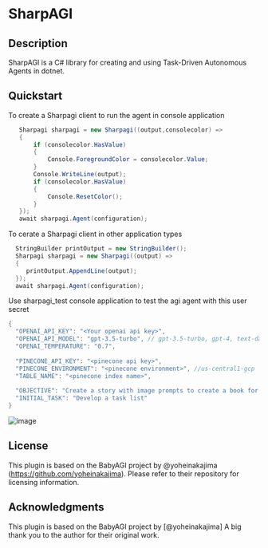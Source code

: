 # SharpAGI

## Description

SharpAGI is a C# library for creating and using Task-Driven Autonomous Agents in dotnet. 

## Quickstart

To create a Sharpagi client to run the agent in console application

```csharp
   Sharpagi sharpagi = new Sharpagi((output,consolecolor) =>
   {
       if (consolecolor.HasValue)
       {
           Console.ForegroundColor = consolecolor.Value;
       }
       Console.WriteLine(output);
       if (consolecolor.HasValue)
       {
           Console.ResetColor();
       }
   });
   await sharpagi.Agent(configuration);
```

To cerate a Sharpagi client in other application types
```csharp
  StringBuilder printOutput = new StringBuilder();
  Sharpagi sharpagi = new Sharpagi((output) =>
  {
     printOutput.AppendLine(output);
  });
  await sharpagi.Agent(configuration);
```

Use sharpagi_test console application to test the agi agent with this user secret

```csharp
{
  "OPENAI_API_KEY": "<Your openai api key>",
  "OPENAI_API_MODEL": "gpt-3.5-turbo", // gpt-3.5-turbo, gpt-4, text-davinci-003, etc
  "OPENAI_TEMPERATURE": "0.7",
 
  "PINECONE_API_KEY": "<pinecone api key>",
  "PINECONE_ENVIRONMENT": "<pinecone environment>", //us-central1-gcp
  "TABLE_NAME": "<pinecone index name>",
  
  "OBJECTIVE": "Create a story with image prompts to create a book for 6 years old.",
  "INITIAL_TASK": "Develop a task list"
}
```
![image](https://user-images.githubusercontent.com/9957258/234792431-076d07c1-9087-43f0-959d-6de8fb9a30e0.png)

## License
This plugin is based on the BabyAGI project by @yoheinakajima (https://github.com/yoheinakajima). Please refer to their repository for licensing information.

## Acknowledgments
This plugin is based on the BabyAGI project by [@yoheinakajima] A big thank you to the author for their original work.
